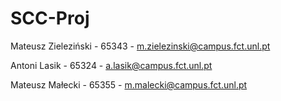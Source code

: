 # SCC-Proj
Mateusz Zieleziński - 65343 - m.zielezinski@campus.fct.unl.pt

Antoni Lasik - 65324 - a.lasik@campus.fct.unl.pt

Mateusz Małecki - 65355 - m.malecki@campus.fct.unl.pt


